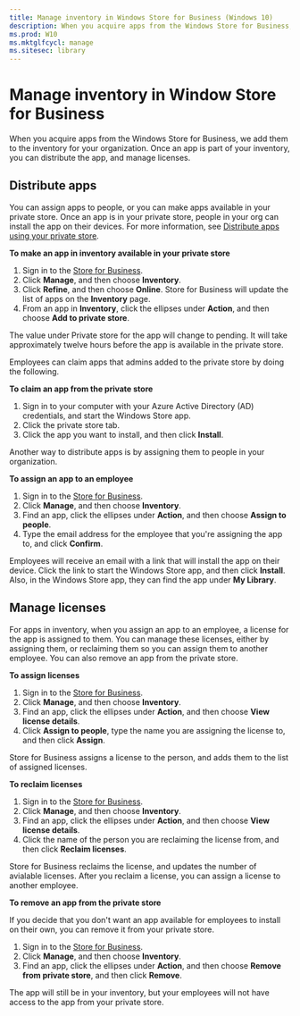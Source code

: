 ```yaml
---
title: Manage inventory in Windows Store for Business (Windows 10)
description: When you acquire apps from the Windows Store for Business, we add them to the Inventory for your organization. Once an app is part of your inventory, you can distribute the app, and manage licenses.
ms.prod: W10
ms.mktglfcycl: manage
ms.sitesec: library
---
```


# Manage inventory in Window Store for Business
When you acquire apps from the Windows Store for Business, we add them to the inventory for your organization. Once an app is part of your inventory, you can distribute the app, and manage licenses.

## Distribute apps
You can assign apps to people, or you can make apps available in your private store. Once an app is in your private store, people in your org can install the app on their devices. For more information, see [Distribute apps using your private store](distribute-apps-from-your-private-store.md).

**To make an app in inventory available in your private store**

1.	Sign in to the [Store for Business](http://businessstore.microsoft.com).
2.	Click **Manage**, and then choose **Inventory**.
3.	Click **Refine**, and then choose **Online**. Store for Business will update the list of apps on the **Inventory** page.
4.	From an app in **Inventory**, click the ellipses under **Action**, and then choose **Add to private store**.

The value under Private store for the app will change to pending. It will take approximately twelve hours before the app is available in the private store. 

Employees can claim apps that admins added to the private store by doing the following.

**To claim an app from the private store**

1.	Sign in to your computer with your Azure Active Directory (AD) credentials, and start the Windows Store app.
2.	Click the private store tab.
3.	Click the app you want to install, and then click **Install**.

Another way to distribute apps is by assigning them to people in your organization. 

**To assign an app to an employee**

1.	Sign in to the [Store for Business](http://businessstore.microsoft.com).
2.	Click **Manage**, and then choose **Inventory**.
3.	Find an app, click the ellipses under **Action**, and then choose **Assign to people**.
4.	Type the email address for the employee that you're assigning the app to, and click **Confirm**.

Employees will receive an email with a link that will install the app on their device. Click the link to start the Windows Store app, and then click **Install**. Also, in the Windows Store app, they can find the app under **My Library**. 

## Manage licenses
For apps in inventory, when you assign an app to an employee, a license for the app is assigned to them. You can manage these licenses, either by assigning them, or reclaiming them so you can assign them to another employee. You can also remove an app from the private store. 

**To assign licenses**
1.  Sign in to the [Store for Business](http://businessstore.microsoft.com).
2.	Click **Manage**, and then choose **Inventory**.
3.	Find an app, click the ellipses under **Action**, and then choose **View license details**.
4.  Click **Assign to people**, type the name you are assigning the license to, and then click **Assign**. 

Store for Business assigns a license to the person, and adds them to the list of assigned licenses. 

**To reclaim licenses**
1.  Sign in to the [Store for Business](http://businessstore.microsoft.com).
2.	Click **Manage**, and then choose **Inventory**.
3.	Find an app, click the ellipses under **Action**, and then choose **View license details**.
4.  Click the name of the person you are reclaiming the license from, and then click **Reclaim licenses**. 

Store for Business reclaims the license, and updates the number of avialable licenses. After you reclaim a license, you can assign a license to another employee. 

**To remove an app from the private store**

If you decide that you don't want an app available for employees to install on their own, you can remove it from your private store. 
1.  Sign in to the [Store for Business](http://businessstore.microsoft.com).
2.	Click **Manage**, and then choose **Inventory**.
3.	Find an app, click the ellipses under **Action**, and then choose **Remove from private store**, and then click **Remove**.

The app will still be in your inventory, but your employees will not have access to the app from your private store. 

